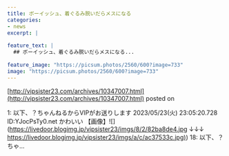 ```yaml
---
title: ボーイッシュ、着ぐるみ脱いだらメスになる
categories:
- news
excerpt: |
  
feature_text: |
  ## ボーイッシュ、着ぐるみ脱いだらメスになる...
  
feature_image: "https://picsum.photos/2560/600?image=733"
image: "https://picsum.photos/2560/600?image=733"
---
```


[http://vipsister23.com/archives/10347007.html](http://vipsister23.com/archives/10347007.html)
posted on 

<!--more-->

1: 以下、？ちゃんねるからVIPがお送りします 2023/05/23(火) 23:05:20.728 ID:YJocPsTy0.net かわいい 【画像】![](https://livedoor.blogimg.jp/vipsister23/imgs/8/2/82ba8de4.jpg ↓↓↓ [https://livedoor.blogimg.jp/vipsister23/imgs/a/c/ac37533c.jpg)](https://livedoor.blogimg.jp/vipsister23/imgs/a/c/ac37533c.jpg)) 18: 以下、？ちゃ...
